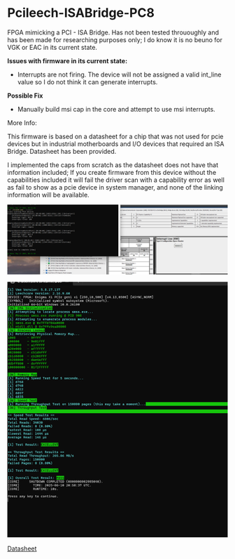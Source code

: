# Pcileech-ISABridge-PC8

FPGA mimicking a PCI - ISA Bridge. Has not been tested thrououghly and has been made for researching purposes only; I do know it is no beuno for VGK or EAC in its current state.

**Issues with firmware in its current state:**

- Interrupts are not firing. The device will not be assigned a valid int_line value so I do not think it can generate interrupts.

 **Possible Fix**
- Manually build msi cap in the core and attempt to use msi interrupts.

More Info:

This firmware is based on a datasheet for a chip that was not used for pcie devices but in industrial motherboards and I/O devices that required an ISA Bridge. Datasheet has been provided.

I implemented the caps from scratch as the datasheet does not have that information included; If you create firmware from this device without the capabilities included it will fail the driver scan with a capability error as well as fail to show as a pcie device in system manager, and none of the linking information will be available.

![Driver scan after manually setting command register](2.png)

![Speed Test](Screenshot%202025-06-10%20160117.png)

[Datasheet](PC87200.PDF)
